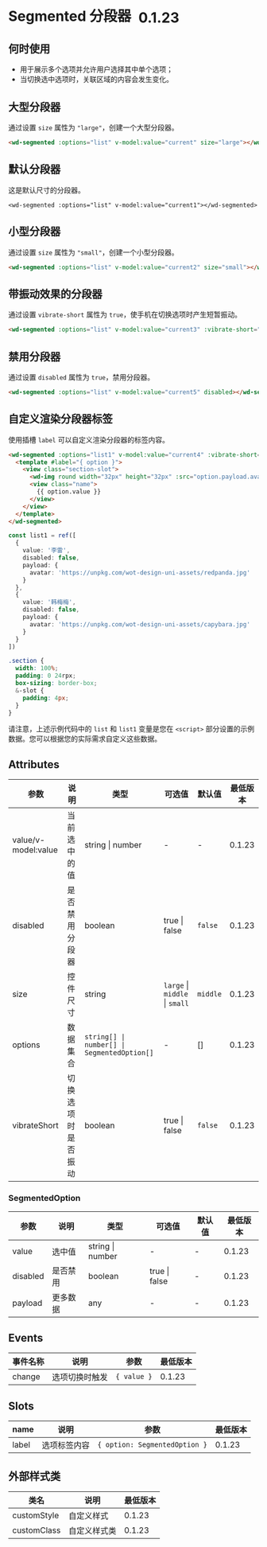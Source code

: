<frame/>

# Segmented 分段器 <el-tag text style="vertical-align: middle;margin-left:8px;" effect="plain">0.1.23</el-tag>

## 何时使用
* 用于展示多个选项并允许用户选择其中单个选项；
* 当切换选中选项时，关联区域的内容会发生变化。


## 大型分段器

通过设置 `size` 属性为 `"large"`，创建一个大型分段器。

```html
<wd-segmented :options="list" v-model:value="current" size="large"></wd-segmented>
```

## 默认分段器

这是默认尺寸的分段器。

```vue
<wd-segmented :options="list" v-model:value="current1"></wd-segmented>
```

## 小型分段器

通过设置 `size` 属性为 `"small"`，创建一个小型分段器。

```html
<wd-segmented :options="list" v-model:value="current2" size="small"></wd-segmented>
```

## 带振动效果的分段器

通过设置 `vibrate-short` 属性为 `true`，使手机在切换选项时产生短暂振动。

```html
<wd-segmented :options="list" v-model:value="current3" :vibrate-short="true"></wd-segmented>
```

## 禁用分段器

通过设置 `disabled` 属性为 `true`，禁用分段器。

```html
<wd-segmented :options="list" v-model:value="current5" disabled></wd-segmented>
```

## 自定义渲染分段器标签

使用插槽 `label` 可以自定义渲染分段器的标签内容。

```html
<wd-segmented :options="list1" v-model:value="current4" :vibrate-short="true">
  <template #label="{ option }">
    <view class="section-slot">
      <wd-img round width="32px" height="32px" :src="option.payload.avatar" />
      <view class="name">
        {{ option.value }}
      </view>
    </view>
  </template>
</wd-segmented>
```
```ts
const list1 = ref([
  {
    value: '李雷',
    disabled: false,
    payload: {
      avatar: 'https://unpkg.com/wot-design-uni-assets/redpanda.jpg'
    }
  },
  {
    value: '韩梅梅',
    disabled: false,
    payload: {
      avatar: 'https://unpkg.com/wot-design-uni-assets/capybara.jpg'
    }
  }
])
```
```scss
.section {
  width: 100%;
  padding: 0 24rpx;
  box-sizing: border-box;
  &-slot {
    padding: 4px;
  }
}

```

请注意，上述示例代码中的 `list` 和 `list1` 变量是您在 `<script>` 部分设置的示例数据。您可以根据您的实际需求自定义这些数据。


## Attributes

| 参数         | 说明                          | 类型            | 可选值 | 默认值 | 最低版本 |
| ------------ | ----------------------------- | --------------- | ------ | ------ | -------- |
| value/v-model:value | 当前选中的值                   | string \| number | -      | -      | 0.1.23   |
| disabled     | 是否禁用分段器                 | boolean         | true \| false | `false`  | 0.1.23   |
| size         | 控件尺寸                      | string          | `large` \| `middle` \| `small` | `middle` | 0.1.23   |
| options      | 数据集合                      | `string[] \| number[] \| SegmentedOption[]` | - | [] | 0.1.23   |
| vibrateShort | 切换选项时是否振动             | boolean         | true \| false | `false`  | 0.1.23   |

### SegmentedOption

| 参数       | 说明         | 类型                   | 可选值 | 默认值 | 最低版本 |
| ---------- | ------------ | ---------------------- | ------ | ------ | -------- |
| value      | 选中值       | string \| number       | -      | -      | 0.1.23   |
| disabled   | 是否禁用     | boolean                | true \| false | - | 0.1.23   |
| payload    | 更多数据     | any                    | -      | -      | 0.1.23   |


## Events

| 事件名称 | 说明                       | 参数        | 最低版本 |
| -------- | -------------------------- | ----------- | -------- |
| change   | 选项切换时触发             | `{ value }` | 0.1.23   |

## Slots

| name   | 说明                 | 参数                    | 最低版本 |
| ------ | -------------------- | ----------------------- | -------- |
| label  | 选项标签内容         | `{ option: SegmentedOption }` | 0.1.23   |


## 外部样式类

| 类名         | 说明       | 最低版本 |
| ------------ | ---------- | -------- |
| customStyle  | 自定义样式  | 0.1.23   |
| customClass  | 自定义样式类 | 0.1.23   |
